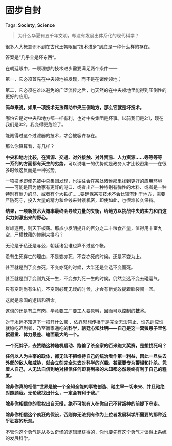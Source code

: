 # 固步自封

Tags: **Society**, **Science**

> 为什么华夏有五千年文明，却没有发展出体系化的现代科学？



很多人大概意识不到在古代王朝眼里“技术进步”到底是一种什么样的存在。

答案是“几乎全是坏东西”。

在朝廷眼中，一项理想的技术进步需要满足两个条件——

第一，它必须首先在中央领地被发现，而不是在诸侯领地；

第二，它必须在难以避免的广泛流传之后，也天然的在中央领地里能得到压倒性的更好的应用。

**简单来说，如果一项技术无法帮助中央压倒地方，那么它就是坏技术。**

哪怕它是对中央和地方都一样有利，也对中央集团是坏事。以前我们是2:1，现在我们是3:2。我变得更危险了。

能闯得过这个过滤器的技术，才会被容许存在。

那么你算算看，有几样？

**中央和地方比较，在资源、交通、对外接触、对外贸易、人力资源……等等等等一系列的方面都有天生的劣势**，可以说唯一的优势就是政务人才比较密集——在很多时候这反而是一种劣势。

一项技术即使先被中央集团发现，也往往会在某处诸侯那里找到更好的应用环境——可能是因为他家有更好的港口、或者出产一种特别有弹性的木料、或者是一种特别有耐力的马、或者有个大铁矿……要确保某项技术不会比较有利于地方，需要严防死守，投入大量的精力和金钱来封锁机密，即使如此，也很难长久保持。

**结果，一项新技术大概率最终会导致力量的失衡，给地方以挑战中央的实力和由这实力刺激出来的野心。**

群雄逐鹿，则天下板荡。那点小发明提升的百分之二十粮食产量，值得用十室九空、尸横枕藉的惨剧来换吗？

无论是于私还是与公，朝廷诸公谁也算不过这个帐。

没有生死存亡的理由，不是变亦死、不变亦死的时候，还是不变为上。

甚至就是到了变亦死，不变亦死的时候，大半还是会选不变而死。

甚至就是到了变则九死一生，不变亦九死一生的时候，仍然会选不变去碰运气。

只有变则尚有生机，不变则必死无疑的时候，才会有新党敢提着脑袋闹一回。

这就是帝国的逻辑和宿命。

这谈的还是有血有肉、毕竟要工厂要工人要原料，因而可以控制的**技术**。

对于永远不知道下一把开什么宝 、依靠思想传播于是完全无法禁止、谁先适应谁就稳吃迟到者，乃至赢家通吃的**科学，朝廷心知肚明——自己是这一窝狼崽子里包袱最重、体力最差、输面最大的一个。**

**一个死胖子，去赞助这种随机启动、跑输了杀全家的百米跑大奖赛，是想找死吗？**

**任何以人为主宰的政体，都无法不把维持自己的统治看作第一利益，因此一旦失去外部的敌人和威胁，就会立刻完全失去对科学的兴趣，甚至要专为警惕和扑杀。凭着人自己，人无法自信到绝对相信任何即将到来的未知都必然最终有利于自己的程度。**

**除非你真的相信“世界是被一个全知全能的事物创造、祂主宰一切未来、并且祂绝对照顾我。无论我找出什么，一定会有利于我。”**

**除非你相信你的君权出自天授，绝不可能有人在你自己不背叛神的前提下夺走。**

**除非你相信这个疯狂的假设，否则你无法拥有作为上位者发展科学所需要的那种近乎狂妄的乐观。**

不管你这个勇气是从多么奇怪的逻辑里获得的，你也要先有这个勇气才谈得上系统的发展科学。



